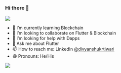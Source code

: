 ### Hi there 👋

![](https://komarev.com/ghpvc/?divyanshukrtiwari=your-github-divyanshukrtiwari&color=purple)

- 🌱 I’m currently learning Blockchain
- 👯 I’m looking to collaborate on Flutter & Blockchain
- 🤔 I’m looking for help with Dapps
- 💬 Ask me about Flutter
- 📫 How to reach me: LinkedIn [@divyanshukrtiwari](www.linkedin.com/in/divyanshukrtiwari)
- 😄 Pronouns: He/His

<img src="https://github-readme-stats.vercel.app/api?username=divyanshukrtiwari&&show_icons=true&title_color=ffffff&icon_color=bb2acf&text_color=daf7dc&bg_color=151515">

